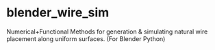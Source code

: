 # blender_wire_sim
Numerical+Functional Methods for generation &amp; simulating natural wire placement along uniform surfaces. (For Blender Python)
